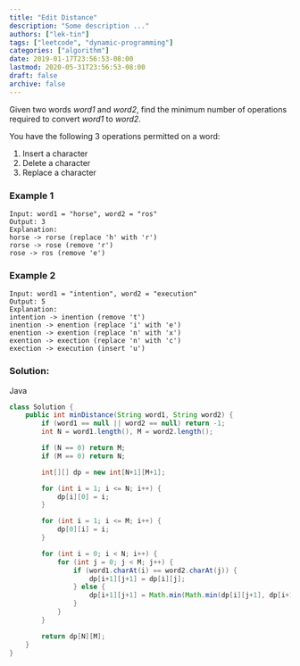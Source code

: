 ```yaml
---
title: "Edit Distance"
description: "Some description ..."
authors: ["lek-tin"]
tags: ["leetcode", "dynamic-programming"]
categories: ["algorithm"]
date: 2019-01-17T23:56:53-08:00
lastmod: 2020-05-31T23:56:53-08:00
draft: false
archive: false
---
```


Given two words _word1_ and _word2_, find the minimum number of operations required to convert _word1_ to _word2_.

You have the following 3 operations permitted on a word:
1. Insert a character
2. Delete a character
3. Replace a character

### Example 1

```
Input: word1 = "horse", word2 = "ros"
Output: 3
Explanation:
horse -> rorse (replace 'h' with 'r')
rorse -> rose (remove 'r')
rose -> ros (remove 'e')
```

### Example 2

```
Input: word1 = "intention", word2 = "execution"
Output: 5
Explanation:
intention -> inention (remove 't')
inention -> enention (replace 'i' with 'e')
enention -> exention (replace 'n' with 'x')
exention -> exection (replace 'n' with 'c')
exection -> execution (insert 'u')
```

### Solution:

Java
```java
class Solution {
    public int minDistance(String word1, String word2) {
        if (word1 == null || word2 == null) return -1;
        int N = word1.length(), M = word2.length();

        if (N == 0) return M;
        if (M == 0) return N;

        int[][] dp = new int[N+1][M+1];

        for (int i = 1; i <= N; i++) {
            dp[i][0] = i;
        }

        for (int i = 1; i <= M; i++) {
            dp[0][i] = i;
        }

        for (int i = 0; i < N; i++) {
            for (int j = 0; j < M; j++) {
                if (word1.charAt(i) == word2.charAt(j)) {
                    dp[i+1][j+1] = dp[i][j];
                } else {
                    dp[i+1][j+1] = Math.min(Math.min(dp[i][j+1], dp[i+1][j]), dp[i][j]) + 1;
                }
            }
        }

        return dp[N][M];
    }
}
```
